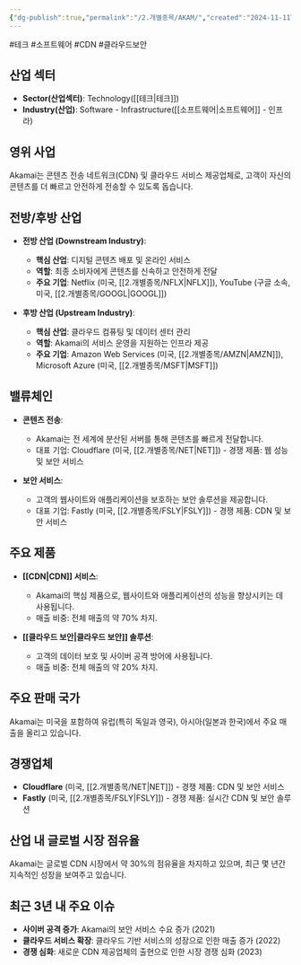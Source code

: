 ```yaml
---
{"dg-publish":true,"permalink":"/2.개별종목/AKAM/","created":"2024-11-11T09:37:57.440+09:00","updated":"2025-06-03T20:05:57.521+09:00"}
---
```


#테크 #소프트웨어 #CDN #클라우드보안

## 산업 섹터

- **Sector(산업섹터)**: Technology([[테크\|테크]])
- **Industry(산업)**: Software - Infrastructure([[소프트웨어\|소프트웨어]] - 인프라)

## 영위 사업

Akamai는 콘텐츠 전송 네트워크(CDN) 및 클라우드 서비스 제공업체로, 고객이 자신의 콘텐츠를 더 빠르고 안전하게 전송할 수 있도록 돕습니다.

## 전방/후방 산업

- **전방 산업 (Downstream Industry)**:
    
    - **핵심 산업**: 디지털 콘텐츠 배포 및 온라인 서비스
    - **역할**: 최종 소비자에게 콘텐츠를 신속하고 안전하게 전달
    - **주요 기업**: Netflix (미국, [[2.개별종목/NFLX\|NFLX]]), YouTube (구글 소속, 미국, [[2.개별종목/GOOGL\|GOOGL]])
    
- **후방 산업 (Upstream Industry)**:
    
    - **핵심 산업**: 클라우드 컴퓨팅 및 데이터 센터 관리
    - **역할**: Akamai의 서비스 운영을 지원하는 인프라 제공
    - **주요 기업**: Amazon Web Services (미국, [[2.개별종목/AMZN\|AMZN]]), Microsoft Azure (미국, [[2.개별종목/MSFT\|MSFT]])
    

## 밸류체인

- **콘텐츠 전송**:
    
    - Akamai는 전 세계에 분산된 서버를 통해 콘텐츠를 빠르게 전달합니다.
    - 대표 기업: Cloudflare (미국, [[2.개별종목/NET\|NET]]) - 경쟁 제품: 웹 성능 및 보안 서비스
    
- **보안 서비스**:
    
    - 고객의 웹사이트와 애플리케이션을 보호하는 보안 솔루션을 제공합니다.
    - 대표 기업: Fastly (미국, [[2.개별종목/FSLY\|FSLY]]) - 경쟁 제품: CDN 및 보안 서비스
    

## 주요 제품

- **[[CDN\|CDN]] 서비스**:
    
    - Akamai의 핵심 제품으로, 웹사이트와 애플리케이션의 성능을 향상시키는 데 사용됩니다.
    - 매출 비중: 전체 매출의 약 70% 차지.
- **[[클라우드 보안\|클라우드 보안]] 솔루션**:
    
    - 고객의 데이터 보호 및 사이버 공격 방어에 사용됩니다.
    - 매출 비중: 전체 매출의 약 20% 차지.

## 주요 판매 국가

Akamai는 미국을 포함하여 유럽(특히 독일과 영국), 아시아(일본과 한국)에서 주요 매출을 올리고 있습니다.

## 경쟁업체

- **Cloudflare** (미국, [[2.개별종목/NET\|NET]]) - 경쟁 제품: CDN 및 보안 서비스
- **Fastly** (미국, [[2.개별종목/FSLY\|FSLY]]) - 경쟁 제품: 실시간 CDN 및 보안 솔루션

## 산업 내 글로벌 시장 점유율

Akamai는 글로벌 CDN 시장에서 약 30%의 점유율을 차지하고 있으며, 최근 몇 년간 지속적인 성장을 보여주고 있습니다.

## 최근 3년 내 주요 이슈

- **사이버 공격 증가**: Akamai의 보안 서비스 수요 증가 (2021)
- **클라우드 서비스 확장**: 클라우드 기반 서비스의 성장으로 인한 매출 증가 (2022)
- **경쟁 심화**: 새로운 CDN 제공업체의 출현으로 인한 시장 경쟁 심화 (2023)